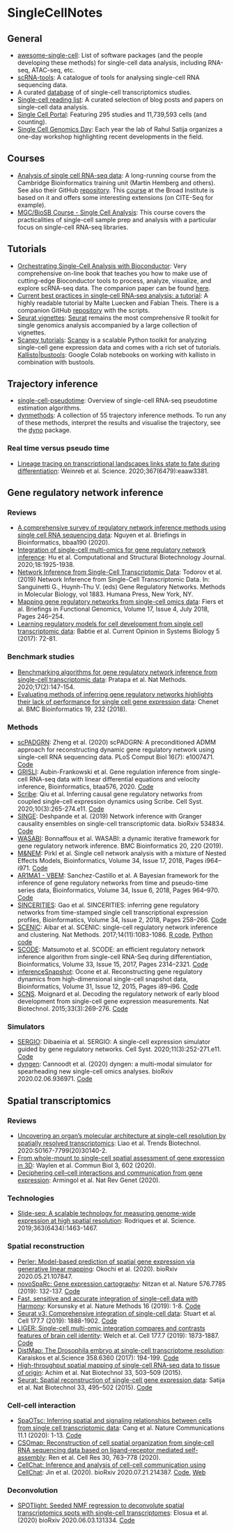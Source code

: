 # SingleCellNotes

## General
* [awesome-single-cell](https://github.com/seandavi/awesome-single-cell): List of software packages (and the people developing these methods) for single-cell data analysis, including RNA-seq, ATAC-seq, etc.
* [scRNA-tools](https://www.scrna-tools.org/): A catalogue of tools for analysing single-cell RNA sequencing data.
* A curated [database](https://docs.google.com/spreadsheets/d/1En7-UV0k0laDiIfjFkdn7dggyR7jIk3WH8QgXaMOZF0/edit#gid=0) of of single-cell transcriptomics studies.
* [Single-cell reading list](https://github.com/gtca/single-cell-reading-list): A curated selection of blog posts and papers on single-cell data analysis. 
* [Single Cell Portal](https://singlecell.broadinstitute.org/single_cell): Featuring 295 studies and 11,739,593 cells (and counting).
* [Single Cell Genomics Day](https://satijalab.org/scgd/): Each year the lab of Rahul Satija organizes a one-day workshop highlighting recent developments in the field.

## Courses
* [Analysis of single cell RNA-seq data](https://scrnaseq-course.cog.sanger.ac.uk/website/index.html): A long-running course from the Cambridge Bioinformatics training unit (Martin Hemberg and others). See also their GitHub [repository](https://github.com/hemberg-lab/scRNA.seq.course). This [course](https://broadinstitute.github.io/2020_scWorkshop/) at the Broad Institute is based on it and offers some interesting extensions (on CITE-Seq for example).
* [MGC/BioSB Course - Single Cell Analysis](https://github.com/LeidenCBC/MGC-BioSB-SingleCellAnalysis2020): This course covers the practicalities of single-cell sample prep and analysis with a particular focus on single-cell RNA-seq libraries. 

## Tutorials
* [Orchestrating Single-Cell Analysis with Bioconductor](http://bioconductor.org/books/release/OSCA/): Very comprehensive on-line book that
teaches you how to make use of cutting-edge Bioconductor tools to process, analyze, visualize, and explore scRNA-seq data. The companion paper can be found [here](https://www.ncbi.nlm.nih.gov/pmc/articles/PMC7358058/).
* [Current best practices in single‐cell RNA‐seq analysis: a tutorial](https://www.embopress.org/doi/full/10.15252/msb.20188746): A highly readable tutorial by Malte Luecken and Fabian Theis. There is a companion GitHub [repository](https://github.com/theislab/single-cell-tutorial) with the scripts.
* [Seurat vignettes](https://satijalab.org/seurat/vignettes.html): [Seurat](https://satijalab.org/seurat/) remains the most comprehensive R toolkit for single genomics analysis accompanied by a large collection of vignettes. 
* [Scanpy tutorials](https://scanpy.readthedocs.io/en/stable/tutorials.html): [Scanpy](https://scanpy.readthedocs.io/en/stable/index.html) is a scalable Python toolkit for analyzing single-cell gene expression data and comes with a rich set of tutorials.
[Kallisto|bustools](https://www.kallistobus.tools/tutorials):  Google Colab notebooks on working with kallisto in combination with bustools.

## Trajectory inference
* [single-cell-pseudotime](https://github.com/agitter/single-cell-pseudotime): Overview of single-cell RNA-seq pseudotime estimation algorithms.
* [dynmethods](https://github.com/dynverse/dynmethods): A collection of 55 trajectory inference methods. To run any of these methods, interpret the results and visualise the trajectory, see the [dyno](https://github.com/dynverse/dyno) package.

### Real time versus pseudo time
* [Lineage tracing on transcriptional landscapes links state to fate during differentiation](https://www.ncbi.nlm.nih.gov/pmc/articles/PMC7608074/): Weinreb et al. Science. 2020;367(6479):eaaw3381.

## Gene regulatory network inference

### Reviews
* [A comprehensive survey of regulatory network inference methods using single cell RNA sequencing data](https://academic.oup.com/bib/advance-article/doi/10.1093/bib/bbaa190/5904505): Nguyen et al. Briefings in Bioinformatics, bbaa190 (2020).
* [Integration of single-cell multi-omics for gene regulatory network inference](https://www.sciencedirect.com/science/article/pii/S2001037020303226): Hu et al. Computational and Structural Biotechnology Journal. 2020;18:1925-1938.
* [Network Inference from Single-Cell Transcriptomic Data](https://link.springer.com/protocol/10.1007%2F978-1-4939-8882-2_10): Todorov et al. (2019) Network Inference from Single-Cell Transcriptomic Data. In: Sanguinetti G., Huynh-Thu V. (eds) Gene Regulatory Networks. Methods in Molecular Biology, vol 1883. Humana Press, New York, NY.
* [Mapping gene regulatory networks from single-cell omics data](https://academic.oup.com/bfg/article/17/4/246/4803107): Fiers et al. Briefings in Functional Genomics, Volume 17, Issue 4, July 2018, Pages 246–254.
* [Learning regulatory models for cell development from single cell transcriptomic data](https://www.sciencedirect.com/science/article/pii/S2452310017301257): Babtie et al. Current Opinion in Systems Biology 5 (2017): 72-81.

### Benchmark studies
* [Benchmarking algorithms for gene regulatory network inference from single-cell transcriptomic data](https://www.ncbi.nlm.nih.gov/pmc/articles/PMC7098173/): Pratapa et al. Nat Methods. 2020;17(2):147-154. 
* [Evaluating methods of inferring gene regulatory networks highlights their lack of performance for single cell gene expression data](https://bmcbioinformatics.biomedcentral.com/articles/10.1186/s12859-018-2217-z): Chenet al. BMC Bioinformatics 19, 232 (2018). 

### Methods
* [scPADGRN](https://journals.plos.org/ploscompbiol/article?id=10.1371/journal.pcbi.1007471&rev=2): Zheng et al. (2020) scPADGRN: A preconditioned ADMM approach for reconstructing dynamic gene regulatory network using single-cell RNA sequencing data. PLoS Comput Biol 16(7): e1007471. [Code](https://github.com/xzheng-ac/scPADGRN)
* [GRISLI](https://academic.oup.com/bioinformatics/advance-article/doi/10.1093/bioinformatics/btaa576/5858974): Aubin-Frankowski et al. Gene regulation inference from single-cell RNA-seq data with linear differential equations and velocity inference, Bioinformatics, btaa576, 2020. [Code](https://github.com/PCAubin/GRISLI)
* [Scribe](https://www.cell.com/cell-systems/fulltext/S2405-4712(20)30036-3): Qiu et al. Inferring causal gene regulatory networks from coupled single-cell expression dynamics using Scribe. Cell Syst. 2020;10(3):265-274.e11. [Code](https://github.com/cole-trapnell-lab/Scribe)
* [SINGE](https://www.biorxiv.org/content/10.1101/534834v1): Deshpande et al. (2019) Network inference with Granger causality ensembles on single-cell transcriptomic data. bioRxiv 534834. [Code](https://github.com/gitter-lab/SINGE)
* [WASABI](https://bmcbioinformatics.biomedcentral.com/articles/10.1186/s12859-019-2798-1): Bonnaffoux et al. WASABI: a dynamic iterative framework for gene regulatory network inference. BMC Bioinformatics 20, 220 (2019).
* [M&NEM](https://academic.oup.com/bioinformatics/article/34/17/i964/5093248): Pirkl et al. Single cell network analysis with a mixture of Nested Effects Models, Bioinformatics, Volume 34, Issue 17, 2018, Pages i964–i971. [Code](https://github.com/cbg-ethz/mnem/)
* [AR1MA1 - VBEM](https://academic.oup.com/bioinformatics/article/34/6/964/4222631): Sanchez-Castillo et al. A Bayesian framework for the inference of gene regulatory networks from time and pseudo-time series data, Bioinformatics, Volume 34, Issue 6, 2018, Pages 964–970. [Code](https://github.com/mscastillo/GRNVBEM)
* [SINCERITIES](https://academic.oup.com/bioinformatics/article/34/2/258/4158033): Gao et al. SINCERITIES: inferring gene regulatory networks from time-stamped single cell transcriptional expression profiles, Bioinformatics, Volume 34, Issue 2, 2018, Pages 258–266. [Code](https://github.com/CABSEL/SINCERITIES)
* [SCENIC](https://www.ncbi.nlm.nih.gov/pmc/articles/PMC5937676/): Aibar et al. SCENIC: single-cell regulatory network inference and clustering. Nat Methods. 2017;14(11):1083-1086. [R code](https://github.com/aertslab/SCENIC), [Python code](https://github.com/aertslab/pySCENIC)
* [SCODE](https://academic.oup.com/bioinformatics/article/33/15/2314/3100331): Matsumoto et al. SCODE: an efficient regulatory network inference algorithm from single-cell RNA-Seq during differentiation, Bioinformatics, Volume 33, Issue 15, 2017, Pages 2314–2321. [Code](https://github.com/hmatsu1226/SCODE)
* [inferenceSnapshot](https://academic.oup.com/bioinformatics/article/31/12/i89/216346): Ocone et al. Reconstructing gene regulatory dynamics from high-dimensional single-cell snapshot data, Bioinformatics, Volume 31, Issue 12, 2015, Pages i89–i96. [Code](https://www.helmholtz-muenchen.de/fileadmin/ICB/software/inferenceSnapshot.zip)
* [SCNS](https://www.ncbi.nlm.nih.gov/pmc/articles/PMC4374163/). Moignard et al. Decoding the regulatory network of early blood development from single-cell gene expression measurements. Nat Biotechnol. 2015;33(3):269-276. [Code](https://github.com/swoodhouse/SCNS-Toolkit)

### Simulators
* [SERGIO](https://www.sciencedirect.com/science/article/pii/S2405471220302878): Dibaeinia et al. SERGIO: A single-cell expression simulator guided by gene regulatory networks. Cell Syst. 2020;11(3):252-271.e11. [Code](https://github.com/PayamDiba/SERGIO)
* [dyngen](https://www.biorxiv.org/content/10.1101/2020.02.06.936971v3): Cannoodt et al. (2020) dyngen: a multi-modal simulator for spearheading new single-cell omics analyses. bioRxiv 2020.02.06.936971. [Code](https://github.com/dynverse/dyngen)

## Spatial transcriptomics

### Reviews
* [Uncovering an organ’s molecular architecture at single-cell resolution by spatially resolved transcriptomics](https://www.cell.com/trends/biotechnology/fulltext/S0167-7799(20)30140-2): Liao et al. Trends Biotechnol. 2020:S0167-7799(20)30140-2.
* [From whole-mount to single-cell spatial assessment of gene expression in 3D](https://www.nature.com/articles/s42003-020-01341-1): Waylen et al. Commun Biol 3, 602 (2020).
* [Deciphering cell–cell interactions and communication from gene expression](https://www.nature.com/articles/s41576-020-00292-x): Armingol et al. Nat Rev Genet (2020).

### Technologies
* [Slide-seq: A scalable technology for measuring genome-wide expression at high spatial resolution](https://science.sciencemag.org/content/363/6434/1463.full): Rodriques et al. Science. 2019;363(6434):1463-1467.

### Spatial reconstruction
* [Perler: Model-based prediction of spatial gene expression via generative linear mapping](https://www.biorxiv.org/content/10.1101/2020.05.21.107847v3.full): Okochi et al. (2020). bioRxiv 2020.05.21.107847.
* [novoSpaRc: Gene expression cartography](https://www.nature.com/articles/s41586-019-1773-3): Nitzan et al. Nature 576.7785 (2019): 132-137. [Code](https://github.com/rajewsky-lab/novosparc)
* [Fast, sensitive and accurate integration of single-cell data with Harmony](https://www.nature.com/articles/s41592-019-0619-0): Korsunsky et al. Nature Methods 16 (2019): 1-8.
[Code](https://github.com/immunogenomics/harmony)
* [Seurat v3: Comprehensive integration of single-cell data](https://www.sciencedirect.com/science/article/pii/S0092867419305598): Stuart et al. Cell 177.7 (2019): 1888-1902. [Code](https://satijalab.org/seurat/)
* [LIGER: Single-cell multi-omic integration compares and contrasts features of brain cell identity](https://www.sciencedirect.com/science/article/pii/S0092867419305045): Welch et al. Cell 177.7 (2019): 1873-1887. [Code](https://macoskolab.github.io/liger/)
* [DistMap: The Drosophila embryo at single-cell transcriptome resolution](https://science.sciencemag.org/content/358/6360/194): Karaiskos et al.Science 358.6360 (2017): 194-199. [Code](https://github.com/rajewsky-lab/distmap)
* [High-throughput spatial mapping of single-cell RNA-seq data to tissue of origin](https://www.nature.com/articles/nbt.3209): Achim et al. Nat Biotechnol 33, 503–509 (2015).
* [Seurat: Spatial reconstruction of single-cell gene expression data](https://www.nature.com/articles/nbt.3192): Satija et al. Nat Biotechnol 33, 495–502 (2015). [Code]()

### Cell-cell interaction

* [SpaOTsc: Inferring spatial and signaling relationships between cells from single cell transcriptomic data](https://www.nature.com/articles/s41467-020-15968-5): Cang et al. Nature Communications 11.1 (2020): 1-13. [Code](https://github.com/zcang/SpaOTsc)
* [CSOmap: Reconstruction of cell spatial organization from single-cell RNA sequencing data based on ligand-receptor mediated self-assembly](https://www.nature.com/articles/s41422-020-0353-2): Ren et al. Cell Res 30, 763–778 (2020).
* [CellChat: Inference and analysis of cell-cell communication using CellChat](https://www.biorxiv.org/content/10.1101/2020.07.21.214387v1.full): Jin et al. (2020). bioRxiv 2020.07.21.214387. [Code](https://github.com/sqjin/CellChat), [Web](http://www.cellchat.org/)

### Deconvolution
* [SPOTlight: Seeded NMF regression to deconvolute spatial transcriptomics spots with single-cell transcriptomes](https://www.biorxiv.org/content/10.1101/2020.06.03.131334v1):
Elosua et al. (2020) bioRxiv 2020.06.03.131334. [Code](https://github.com/MarcElosua/SPOTlight)
